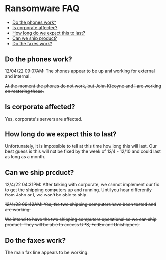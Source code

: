 # Ransomware FAQ

- [Do the phones work?](#do-the-phones-work)
- [Is corporate affected?](#is-corporate-affected)
- [How long do we expect this to last?](#how-long-do-we-expect-this-to-last)
- [Can we ship product?](#can-we-ship-product)
- [Do the faxes work?](#do-the-faxes-work)

## Do the phones work?
12/04/22 09:07AM: The phones appear to be up and working for external and internal.

~~At the moment the phones do not work, but John Kilcoyne and I are working on restoring these.~~

## Is corporate affected?
Yes, corporate's servers are affected.

## How long do we expect this to last?
Unfortunately, it is impossible to tell at this time how long this will last.  Our best guess is this will not be fixed by the week of 12/4 - 12/10 and could last as long as a month.

## Can we ship product?
12/4/22 04:31PM: After talking with corporate, we cannot implement our fix to get the shipping computers up and running.  Until you hear differently from John or I, we won't be able to ship.

~~12/4/22 09:42AM: Yes, the two shipping computers have been tested and are working.~~

~~We intend to have the two shipping computers operational so we can ship product.  They will be able to access UPS, FedEx and Unishippers.~~

## Do the faxes work?
The main fax line appears to be working.